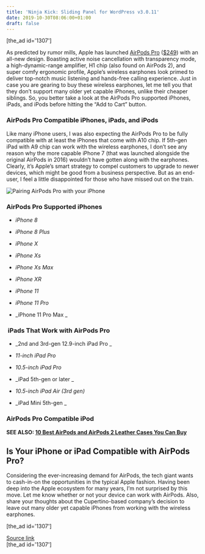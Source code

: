 ```yaml
---
title: 'Ninja Kick: Sliding Panel for WordPress v3.0.11'
date: 2019-10-30T08:06:00+01:00
draft: false
---
```


\[the\_ad id='1307'\]  
  

  

As predicted by rumor mills, Apple has launched [AirPods Pro](https://beebom.com/airpods-pro-announced-price-features-availability/) ([$249](https://geni.us/3A4ubw)) with an all-new design. Boasting active noise cancellation with transparency mode, a high-dynamic-range amplifier, H1 chip (also found on AirPods 2), and super comfy ergonomic profile, Apple’s wireless earphones look primed to deliver top-notch music listening and hands-free calling experience. Just in case you are gearing to buy these wireless earphones, let me tell you that they don’t support many older yet capable iPhones, unlike their cheaper siblings. So, you better take a look at the AirPods Pro supported iPhones, iPads, and iPods before hitting the “Add to Cart” button.  

### AirPods Pro Compatible iPhones, iPads, and iPods

  

Like many iPhone users, I was also expecting the AirPods Pro to be fully compatible with at least the iPhones that come with A10 chip. If 5th-gen iPad with A9 chip can work with the wireless earphones, I don’t see any reason why the more capable iPhone 7 (that was launched alongside the original AirPods in 2016) wouldn’t have gotten along with the earphones. Clearly, it’s Apple’s smart strategy to compel customers to upgrade to newer devices, which might be good from a business perspective. But as an end-user, I feel a little disappointed for those who have missed out on the train.  

![Pairing AirPods Pro with your iPhone](https://beebom.com/wp-content/uploads/2019/10/Pairing-AirPods-Pro-with-your-iPhone.jpg)

### AirPods Pro Supported iPhones

  

*   _iPhone 8_
  
*   _iPhone 8 Plus_
  
*   _iPhone X_
  
*   _iPhone Xs_
  
*   _iPhone Xs Max_
  
*   _iPhone XR_
  
*   _iPhone 11_
  
*   _iPhone 11 Pro_
  
*   _iPhone 11 Pro Max _
  

###  iPads That Work with AirPods Pro

  

*   _2nd and 3rd-gen 12.9-inch iPad Pro _
  
*   _11-inch iPad Pro_
  
*   _10.5-inch iPad Pro_
  
*   _iPad 5th-gen or later _
  
*   _10.5-inch iPad Air (3rd gen)_
  
*   _iPad Mini 5th-gen _
  

### AirPods Pro Compatible iPod

  

**SEE ALSO: [10 Best AirPods and AirPods 2 Leather Cases You Can Buy](https://beebom.com/best-airpods-2-leather-cases/)**  

Is Your iPhone or iPad Compatible with AirPods Pro?
---------------------------------------------------

  

Considering the ever-increasing demand for AirPods, the tech giant wants to cash-in-on the opportunities in the typical Apple fashion. Having been deep into the Apple ecosystem for many years, I’m not surprised by this move. Let me know whether or not your device can work with AirPods. Also, share your thoughts about the Cupertino-based company’s decision to leave out many older yet capable iPhones from working with the wireless earphones.  

  
\[the\_ad id='1307'\]  
  
[Source link](https://beebom.com/list-all-airpods-pro-supported-iphones-ipads-ipods/)  
\[the\_ad id='1307'\]